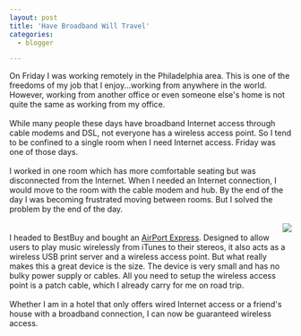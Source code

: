 ```yaml
---
layout: post
title: 'Have Broadband Will Travel'
categories:
  - blogger

---
```


On Friday I was working remotely in the Philadelphia area.  This is one of the freedoms of my job that I enjoy...working from anywhere in the world.  However, working from another office or even someone else's home is not quite the same as working from my office.<br /><br />While many people these days have broadband Internet access through cable modems and DSL, not everyone has a wireless access point.  So I tend to be confined to a single room when I need Internet access.  Friday was one of those days.  <br /><br />I worked in one room which has more comfortable seating but was disconnected from the Internet.  When I needed an Internet connection, I would move to the room with the cable modem and hub.  By the end of the day I was becoming frustrated moving between rooms.  But I solved the problem by the end of the day.<br /><br /><img src="http://www.thecave.com/images/blogimages/airportexpressinhand.jpg" border="0" align="right" /><br />I headed to BestBuy and bought an <a href="http://www.apple.com/airportexpress/">AirPort Express</a>.  Designed to allow users to play music wirelessly from iTunes to their stereos, it also acts as a wireless USB print server and a wireless access point.  But what really makes this a great device is the size.  The device is very small and has no bulky power supply or cables.  All you need to setup the wireless access point is a patch cable, which I already carry for me on road trip.<br /><br />Whether I am in a hotel that only offers wired Internet access or a friend's house with a broadband connection, I can now be guaranteed wireless access.
